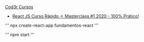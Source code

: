 [Cod3r Cursos](https://www.cod3r.com.br)

- [React JS Curso Rápido ⚛️ Masterclass #1 2020 - 100% Prático!](https://www.youtube.com/watch?v=XQxitgyZ_S4)

'''
npx create-react-app fundamentos-react
'''

'''
npm start
'''